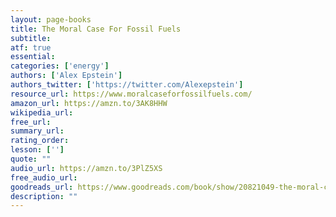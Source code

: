 ```yaml
---
layout: page-books
title: The Moral Case For Fossil Fuels
subtitle: 
atf: true
essential: 
categories: ['energy']
authors: ['Alex Epstein']
authors_twitter: ['https://twitter.com/Alexepstein']
resource_url: https://www.moralcaseforfossilfuels.com/
amazon_url: https://amzn.to/3AK8HHW
wikipedia_url: 
free_url: 
summary_url: 
rating_order: 
lesson: ['']
quote: ""
audio_url: https://amzn.to/3PlZ5XS
free_audio_url: 
goodreads_url: https://www.goodreads.com/book/show/20821049-the-moral-case-for-fossil-fuels
description: ""
---
```

